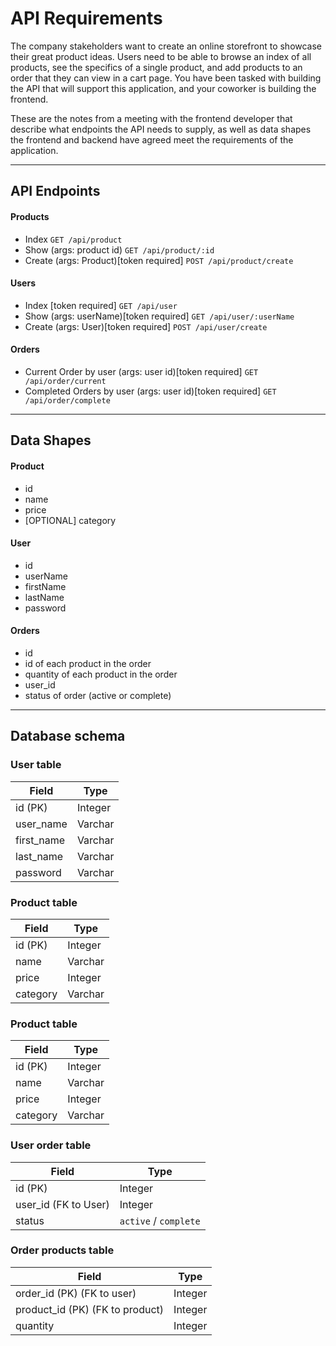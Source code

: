 # API Requirements

The company stakeholders want to create an online storefront to showcase their great product ideas. Users need to be able to browse an index of all products, see the specifics of a single product, and add products to an order that they can view in a cart page. You have been tasked with building the API that will support this application, and your coworker is building the frontend.

These are the notes from a meeting with the frontend developer that describe what endpoints the API needs to supply, as well as data shapes the frontend and backend have agreed meet the requirements of the application.

---

## API Endpoints

#### Products

- Index `GET /api/product`
- Show (args: product id) `GET /api/product/:id`
- Create (args: Product)[token required] `POST /api/product/create`

#### Users

- Index [token required] `GET /api/user`
- Show (args: userName)[token required] `GET /api/user/:userName`
- Create (args: User)[token required] `POST /api/user/create`

#### Orders

- Current Order by user (args: user id)[token required] `GET /api/order/current`
- Completed Orders by user (args: user id)[token required] `GET /api/order/complete`

---

## Data Shapes

#### Product

- id
- name
- price
- [OPTIONAL] category

#### User

- id
- userName
- firstName
- lastName
- password

#### Orders

- id
- id of each product in the order
- quantity of each product in the order
- user_id
- status of order (active or complete)

---

## Database schema

### User table

| Field      | Type    |
| ---------- | ------- |
| id (PK)    | Integer |
| user_name  | Varchar |
| first_name | Varchar |
| last_name  | Varchar |
| password   | Varchar |

### Product table

| Field    | Type    |
| -------- | ------- |
| id (PK)  | Integer |
| name     | Varchar |
| price    | Integer |
| category | Varchar |

### Product table

| Field    | Type    |
| -------- | ------- |
| id (PK)  | Integer |
| name     | Varchar |
| price    | Integer |
| category | Varchar |

### User order table

| Field                | Type                  |
| -------------------- | --------------------- |
| id (PK)              | Integer               |
| user_id (FK to User) | Integer               |
| status               | `active` / `complete` |

### Order products table

| Field                           | Type    |
| ------------------------------- | ------- |
| order_id (PK) (FK to user)      | Integer |
| product_id (PK) (FK to product) | Integer |
| quantity                        | Integer |
